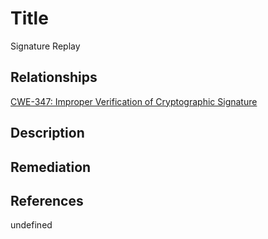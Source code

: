 # Title 
Signature Replay  

## Relationships
[CWE-347: Improper Verification of Cryptographic Signature](https://cwe.mitre.org/data/definitions/347.html)

## Description 


## Remediation


## References


undefined